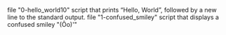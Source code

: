 file "0-hello_world10" script that prints “Hello, World”, followed by a new line to the standard output.
file "1-confused_smiley" script that displays a confused smiley "(Ôo)'"
